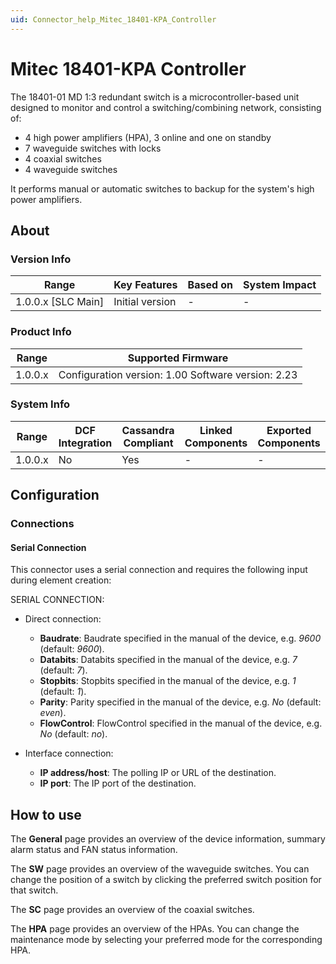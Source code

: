 ```yaml
---
uid: Connector_help_Mitec_18401-KPA_Controller
---
```


# Mitec 18401-KPA Controller

The 18401-01 MD 1:3 redundant switch is a microcontroller-based unit designed to monitor and control a switching/combining network, consisting of:

- 4 high power amplifiers (HPA), 3 online and one on standby
- 7 waveguide switches with locks
- 4 coaxial switches
- 4 waveguide switches

It performs manual or automatic switches to backup for the system's high power amplifiers.

## About

### Version Info

| Range                | Key Features     | Based on     | System Impact     |
|----------------------|------------------|--------------|-------------------|
| 1.0.0.x [SLC Main]   | Initial version  | -            | -                 |

### Product Info

| Range     | Supported Firmware                                 |
|-----------|----------------------------------------------------|
| 1.0.0.x   | Configuration version: 1.00 Software version: 2.23 |

### System Info

| Range     | DCF Integration     | Cassandra Compliant     | Linked Components     | Exported Components     |
|-----------|---------------------|-------------------------|-----------------------|-------------------------|
| 1.0.0.x   | No                  | Yes                     | -                     | -                       |

## Configuration

### Connections

#### Serial Connection

This connector uses a serial connection and requires the following input during element creation:

SERIAL CONNECTION:

- Direct connection:

  - **Baudrate**: Baudrate specified in the manual of the device, e.g. *9600* (default: *9600*).
  - **Databits**: Databits specified in the manual of the device, e.g. *7* (default: *7*).
  - **Stopbits**: Stopbits specified in the manual of the device, e.g. *1* (default: *1*).
  - **Parity**: Parity specified in the manual of the device, e.g. *No* (default: *even*).
  - **FlowControl**: FlowControl specified in the manual of the device, e.g. *No* (default: *no*).

- Interface connection:

  - **IP address/host**: The polling IP or URL of the destination.
  - **IP port**: The IP port of the destination.

## How to use

The **General** page provides an overview of the device information, summary alarm status and FAN status information.

The **SW** page provides an overview of the waveguide switches. You can change the position of a switch by clicking the preferred switch position for that switch.

The **SC** page provides an overview of the coaxial switches.

The **HPA** page provides an overview of the HPAs. You can change the maintenance mode by selecting your preferred mode for the corresponding HPA.
